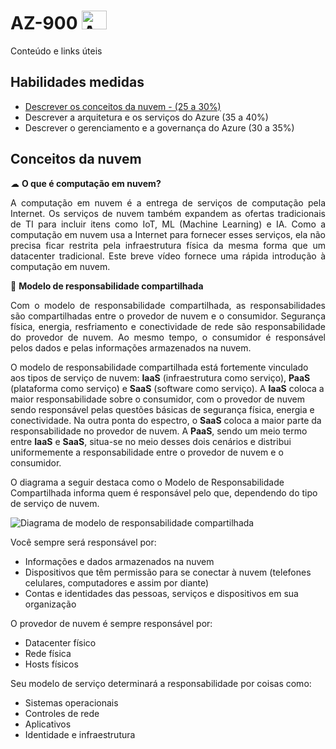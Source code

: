 # AZ-900 <img alt="Azure" height="30" width="40" src="https://cdn.jsdelivr.net/gh/devicons/devicon/icons/azure/azure-original.svg" />
Conteúdo e links úteis

## Habilidades medidas
* <a href="https://github.com/ofabiobatista/AZ-900/blob/main/conceitosDaNuvem.md"> Descrever os conceitos da nuvem - (25 a 30%) </a>
* Descrever a arquitetura e os serviços do Azure (35 a 40%)
* Descrever o gerenciamento e a governança do Azure (30 a 35%)

## Conceitos da nuvem

☁ **O que é computação em nuvem?**

<p align="justify"> A computação em nuvem é a entrega de serviços de computação pela Internet. Os serviços de nuvem também expandem as ofertas tradicionais de TI para incluir itens como IoT, ML (Machine Learning) e IA. Como a computação em nuvem usa a Internet para fornecer esses serviços, ela não precisa ficar restrita pela infraestrutura física da mesma forma que um datacenter tradicional. Este breve vídeo fornece uma rápida introdução à computação em nuvem. </a>

🤝 **Modelo de responsabilidade compartilhada**

<p align="justify"> Com o modelo de responsabilidade compartilhada, as responsabilidades são compartilhadas entre o provedor de nuvem e o consumidor. Segurança física, energia, resfriamento e conectividade de rede são responsabilidade do provedor de nuvem. Ao mesmo tempo, o consumidor é responsável pelos dados e pelas informações armazenados na nuvem.

O modelo de responsabilidade compartilhada está fortemente vinculado aos tipos de serviço de nuvem: **IaaS** (infraestrutura como serviço), **PaaS** (plataforma como serviço) e **SaaS** (software como serviço). A **IaaS** coloca a maior responsabilidade sobre o consumidor, com o provedor de nuvem sendo responsável pelas questões básicas de segurança física, energia e conectividade. Na outra ponta do espectro, o **SaaS** coloca a maior parte da responsabilidade no provedor de nuvem. A **PaaS**, sendo um meio termo entre **IaaS** e **SaaS**, situa-se no meio desses dois cenários e distribui uniformemente a responsabilidade entre o provedor de nuvem e o consumidor. 

O diagrama a seguir destaca como o Modelo de Responsabilidade Compartilhada informa quem é responsável pelo que, dependendo do tipo de serviço de nuvem. </p>

<img alt="Diagrama de modelo de responsabilidade compartilhada" src="https://docs.microsoft.com/pt-br/learn/wwl-azure/describe-cloud-compute/media/shared-responsibility-b3829bfe.svg">

Você sempre será responsável por:

* Informações e dados armazenados na nuvem
* Dispositivos que têm permissão para se conectar à nuvem (telefones celulares, computadores e assim por diante)
* Contas e identidades das pessoas, serviços e dispositivos em sua organização

O provedor de nuvem é sempre responsável por:

* Datacenter físico
* Rede física
* Hosts físicos

Seu modelo de serviço determinará a responsabilidade por coisas como:

* Sistemas operacionais
* Controles de rede
* Aplicativos
* Identidade e infraestrutura
